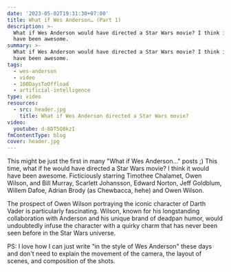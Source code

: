 ```yaml
---
date: '2023-05-02T19:31:30+07:00'
title: What if Wes Anderson… (Part 1)
description: >-
  What if Wes Anderson would have directed a Star Wars movie? I think it would
  have been awesome.
summary: >-
  What if Wes Anderson would have directed a Star Wars movie? I think it would
  have been awesome.
tags:
  - wes-anderson
  - video
  - 100DaysToOffload
  - artificial-intelligence
type: video
resources:
  - src: header.jpg
    title: What if Wes Anderson directed a Star Wars movie?
video:
  youtube: d-8DT5Q8kzI
fmContentType: blog
cover: header.jpg
---
```


This might be just the first in many "What if Wes Anderson…" posts ;) This time, what if he would have directed a Star Wars movie? I think it would have been awesome. Ficticiously starring Timothee Chalamet, Owen Wilson, and Bill Murray, Scarlett Johansson, Edward Norton, Jeff Goldblum, Willem Dafoe, Adrian Brody (as Chewbacca, hehe) and Owen Wilson.

The prospect of Owen Wilson portraying the iconic character of Darth Vader is particularly fascinating. Wilson, known for his longstanding collaboration with Anderson and his unique brand of deadpan humor, would undoubtedly infuse the character with a quirky charm that has never been seen before in the Star Wars universe.

PS: I love how I can just write "in the style of Wes Anderson" these days and don't need to explain the movement of the camera, the layout of scenes, and composition of the shots.
